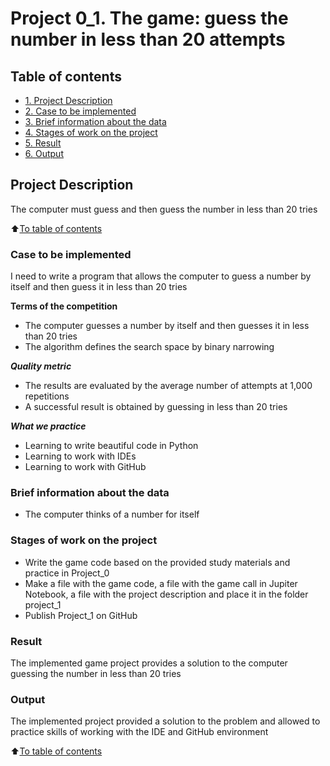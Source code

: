 # Project 0_1. The game: guess the number in less than 20 attempts 
## Table of contents

* [1. Project Description](https://github.com/Elfinenya/first_data_science/blob/main/project_0_1/README.MD#Project-Description)
* [2. Case to be implemented](https://github.com/Elfinenya/first_data_science/blob/main/project_0_1/README.MD#Case-to-be-implemented)
* [3. Brief information about the data](https://github.com/Elfinenya/first_data_science/blob/main/project_0_1/README.MD#Brief-information-about-the-data)
* [4. Stages of work on the project](https://github.com/Elfinenya/first_data_science/blob/main/project_0_1/README.MD#Stages-of-work-on-the-project)
* [5. Result](https://github.com/Elfinenya/first_data_science/blob/main/project_0_1/README.MD#Result)
* [6. Output](https://github.com/Elfinenya/first_data_science/blob/main/project_0_1/README.MD#Output)

## Project Description
The computer must guess and then guess the number in less than 20 tries

:arrow_up:[To table of contents](https://github.com/Elfinenya/first_data_science/blob/main/project_0_1/README.MD#Table-of-contents)

### Case to be implemented
I need to write a program that allows the computer to guess a number by itself and then guess it in less than 20 tries

**Terms of the competition**
- The computer guesses a number by itself and then guesses it in less than 20 tries
- The algorithm defines the search space by binary narrowing

***Quality metric***
- The results are evaluated by the average number of attempts at 1,000 repetitions
- A successful result is obtained by guessing in less than 20 tries

***What we practice***
- Learning to write beautiful code in Python
- Learning to work with IDEs
- Learning to work with GitHub

### Brief information about the data
- The computer thinks of a number for itself

### Stages of work on the project
- Write the game code based on the provided study materials and practice in Project_0
- Make a file with the game code, a file with the game call in Jupiter Notebook, a file with the project description and place it in the folder project_1
- Publish Project_1 on GitHub

### Result

The implemented game project provides a solution to the computer guessing the number in less than 20 tries


### Output

The implemented project provided a solution to the problem and allowed to practice skills of working with the IDE and GitHub environment


:arrow_up:[To table of contents](https://github.com/Elfinenya/first_data_science/blob/main/project_1/README.MD#Table-of-contents)

